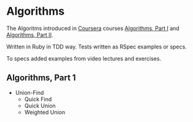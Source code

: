 # Algorithms

The Algoritms introduced in [Coursera](http://coursera.org) courses [Algorithms, Part I](https://www.coursera.org/course/algs4partI) and [Algorithms, Part II](https://www.coursera.org/course/algs4partII).

Written in Ruby in TDD way. Tests written as RSpec examples or specs.

To specs added examples from video lectures and exercises.

## Algorithms, Part 1

* Union-Find
    * Quick Find
    * Quick Union
    * Weighted Union
